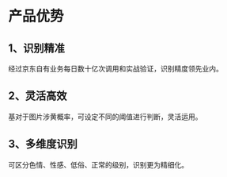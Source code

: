 # 产品优势

## 1、识别精准

经过京东自有业务每日数十亿次调用和实战验证，识别精度领先业内。

## 2、灵活高效

基对于图片涉黄概率，可设定不同的阈值进行判断，灵活运用。

## 3、多维度识别

可区分色情、性感、低俗、正常的级别，识别更为精细化。